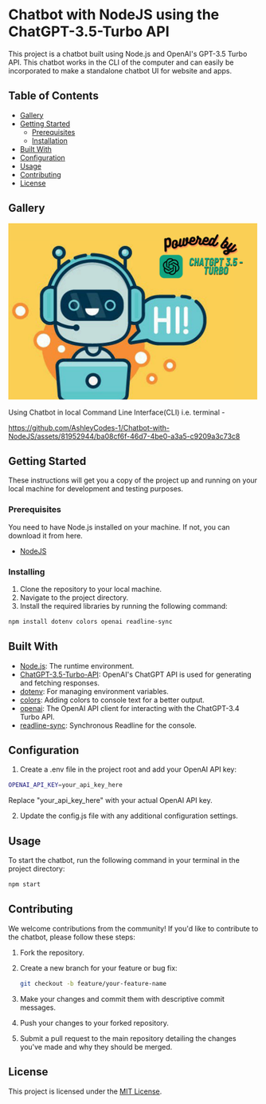 # Chatbot with NodeJS using the ChatGPT-3.5-Turbo API

This project is a chatbot built using Node.js and OpenAI's GPT-3.5 Turbo API. This chatbot works in the CLI of the computer and can easily be incorporated to make a standalone chatbot UI for website and apps.

## Table of Contents

- [Gallery](#gallery)
- [Getting Started](#getting-started)
  - [Prerequisites](#prerequisites)
  - [Installation](#installation)
- [Built With](#built-with)
- [Configuration](#configuration)
- [Usage](#usage)
- [Contributing](#contributing)
- [License](#license)

## Gallery
<img src="./assets/Chatbot.png" alt="chatbot" width="500" />

Using Chatbot in local Command Line Interface(CLI) i.e. terminal - 

https://github.com/AshleyCodes-1/Chatbot-with-NodeJS/assets/81952944/ba08cf6f-46d7-4be0-a3a5-c9209a3c73c8


## Getting Started

These instructions will get you a copy of the project up and running on your local machine for development and testing purposes.

### Prerequisites

You need to have Node.js installed on your machine. If not, you can download it from here.
- [NodeJS](https://nodejs.org/en)

### Installing

1. Clone the repository to your local machine.
2. Navigate to the project directory.
3. Install the required libraries by running the following command:

```bash
npm install dotenv colors openai readline-sync
```
## Built With

- [Node.js](https://nodejs.org/en): The runtime environment.
- [ChatGPT-3.5-Turbo-API](https://platform.openai.com/docs/models/gpt-3-5): OpenAI's ChatGPT API is used for generating and fetching responses.
- [dotenv](https://www.npmjs.com/package/dotenv): For managing environment variables.
- [colors](https://www.npmjs.com/package/colors): Adding colors to console text for a better output.
- [openai](https://www.npmjs.com/package/openai): The OpenAI API client for interacting with the ChatGPT-3.4 Turbo API.
- [readline-sync](https://www.npmjs.com/package/readline-sync): Synchronous Readline for the console.

## Configuration

1. Create a .env file in the project root and add your OpenAI API key:

```bash 
OPENAI_API_KEY=your_api_key_here
```

Replace "your_api_key_here" with your actual OpenAI API key.

2. Update the config.js file with any additional configuration settings.

## Usage
To start the chatbot, run the following command in your terminal in the project directory: 

```bash
npm start
```

## Contributing

We welcome contributions from the community! If you'd like to contribute to the chatbot, please follow these steps:

1. Fork the repository.
2. Create a new branch for your feature or bug fix:

    ```bash
    git checkout -b feature/your-feature-name
    ```

3. Make your changes and commit them with descriptive commit messages.
4. Push your changes to your forked repository.
5. Submit a pull request to the main repository detailing the changes you've made and why they should be merged.

## License

This project is licensed under the [MIT License](https://opensource.org/licenses/MIT).

